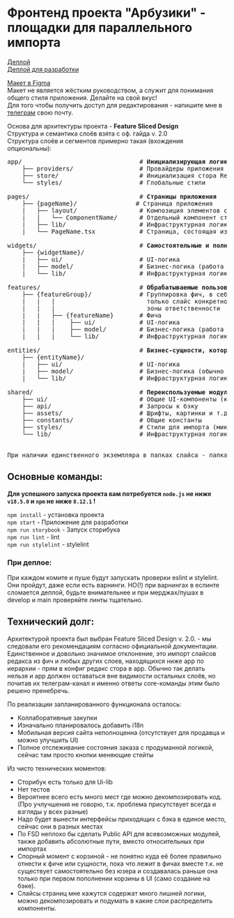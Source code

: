 # Фронтенд проекта "Арбузики" - площадки для параллельного импорта

[Деплой](https://watermelons-rmr.netlify.app)  
[Деплой для разработки](https://develop--watermelons-rmr.netlify.app)

[Макет в Figma](https://www.figma.com/file/4VxqFExw7rSdNK6HXFLe64/Watermelons?node-id=443%3A134)  
Макет не является жёстким руководством, а служит для понимания общего стиля приложения. Делайте на свой вкус!  
Для того чтобы получить доступ для редактирования - напишите мне в [телеграм](t.me/klimetzc) свою почту.

Основа для архитектуры проекта - **Feature Sliced Design**  
Структура и семантика слоёв взята с оф. гайда v. 2.0  
Структура слоёв и сегментов примерно такая (вхождения опциональны):

<pre>
app/                                # <b>Инициализирующая логика приложения</b>
    ├── providers/                  # Провайдеры приложения (Store, BrowserRouter...)
    ├── store/                      # Инициализация стора Redux
    └── styles/                     # Глобальные стили 

pages/                              # <b>Страницы приложения</b>
    ├── {pageName}/                # Страница приложения
    |   ├── layout/                 # Композиция элементов страницы (список сущностей etc)
    |   |   └── ComponentName/      # Отдельный компонент страницы
    |   ├── lib/                    # Инфраструктурная логика (utils/helpers/types/hooks)
    |   └── PageName.tsx            # Страница, состоящая из layouts

widgets/                            # <b>Самостоятельные и полноценные блоки для страниц</b>
    ├── {widgetName}/
    |   ├── ui/                     # UI-логика
    |   ├── model/                  # Бизнес-логика (работа со стором)
    |   └── lib/                    # Инфраструктурная логика (utils/helpers/types/hooks)

features/                           # <b>Обрабатываемые пользовательские сценарии</b>
    ├── {featureGroup}/             # Группировка фич, в себе может содержать 
    |   |   |                         только слайс конкретной фичи. Нужен для обозначения
    |   |   |                         зоны ответственности
    |   |   ├── {featureName}       # Фича
    |   |   |    ├── ui/            # UI-логика
    |   |   |    ├── model/         # Бизнес-логика (работа со стором)
    |   |   |    └── lib/           # Инфраструктурная логика (utils/helpers/types)

entities/                           # <b>Бизнес-сущности, которыми оперирует предметная область</b>
    ├── {entityName}/
    |   ├── ui/                     # UI-логика
    |   ├── model/                  # Бизнес-логика (обычно работа со стейт-менеджером)
    |   └── lib/                    # Инфраструктурная логика (utils/helpers/types)

shared/                             # <b>Переиспользуемые модули, без привязки к бизнес-логике</b>
    ├── ui/                         # Общие UI-компоненты (кнопки, инпуты и т.д.)
    ├── api/                        # Запросы к бэку
    ├── assets/                     # Шрифты, картинки и т.д.
    ├── constants/                  # Общие константы
    ├── styles/                     # Стили для импорта (миксины, переменные)
    └── lib/                        # Инфраструктурная логика (utils/helpers/types)


При наличии единственного экземпляра в папках слайса - папка обычно опускается.       
</pre>

## Основные команды:

<strong>Для успешного запуска проекта вам потребуется `node.js` не ниже `v18.5.0` и `npm` не ниже `8.12.1` !</strong>

`npm install` - установка проекта  
`npm start` - Приложение для разработки  
`npm run storybook` - Запуск сторибука  
`npm run lint` - lint  
`npm run stylelint` - stylelint

### При деплое:

При каждом комите и пуше будут запускать проверки eslint и stylelint. Они пройдут, даже если есть варнинги. НО(!) при варнингах в еслинте сломается деплой, будьте внимательнее и при мерджах/пушах в develop и main проверяйте линты тщательно.

## Технический долг:

Архитектурой проекта был выбран Feature Sliced Design v. 2.0. - мы следовали его рекомендациям согласно официальной документации. Единственное и довольно значимое отклонение, это импорт слайсов редакса из фич и любых других слоев, находящихся ниже app по иерархии - прям в конфиг редакс стора в app. Обычно так делать нельзя и app должен оставаться вне видимости остальных слоёв, но почитав их телеграм-канал и именно ответы core-команды этим было решено пренебречь.

По реализации запланированного функционала осталось:

- Коллаборативные закупки
- Изначально планировалось добавить i18n
- Мобильная версия сайта неполноценна (отсутствует для продавца и можно улучшить UI)
- Полное отслеживание состояния заказа с продуманной логикой, сейчас там просто кнопки меняющие стейты

Из чисто технических моментов:

- Сторибук есть только для Ui-lib
- Нет тестов
- Вероятнее всего есть много мест где можно декомпозировать код. (Про учлучшения не говорю, т.к. проблема присутствует всегда и взгляды у всех разные)
- Надо будет вынести интерфейсы приходящих с бэка в единое место, сейчас они в разных местах
- По FSD неплохо бы сделать Public API для всевозможных модулей, также добавить абсолютные пути, вместо относительных при импортах
- Спорный момент с корзиной - не понятно куда её более правильно отнести к фиче или сущности, пока что лежит в фичах вместе т.к. не существует самостоятельно без юзера и создавалась раньше она только при первом пополнении корзины в UI (само создание на бэке).
- Слайсы страниц мне кажутся содержат много лишней логики, можно декомпозировать и подумать в какие слои распределить компоненты.
